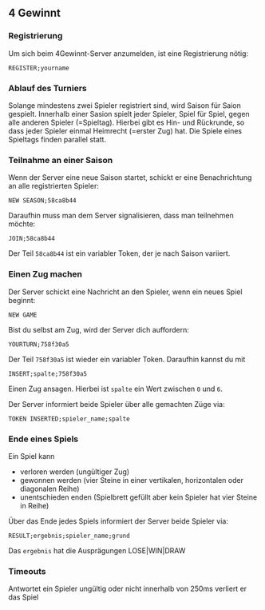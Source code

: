## 4 Gewinnt

### Registrierung

Um sich beim 4Gewinnt-Server anzumelden, ist eine Registrierung nötig:

```
REGISTER;yourname
```

### Ablauf des Turniers
Solange mindestens zwei Spieler registriert sind, wird Saison für Saion gespielt.
Innerhalb einer Sasion spielt jeder Spieler, Spiel für Spiel, gegen alle anderen Spieler (=Spieltag).
Hierbei gibt es Hin- und Rückrunde, so dass jeder Spieler einmal Heimrecht (=erster Zug) hat.
Die Spiele eines Spieltags finden parallel statt.

### Teilnahme an einer Saison
Wenn der Server eine neue Saison startet, schickt er eine Benachrichtung an alle
registrierten Spieler:

```
NEW SEASON;58ca8b44
```

Daraufhin muss man dem Server signalisieren, dass man teilnehmen möchte:

```
JOIN;58ca8b44
```

Der Teil ```58ca8b44``` ist ein variabler Token, der je nach Saison variiert.

### Einen Zug machen
Der Server schickt eine Nachricht an den Spieler, wenn ein neues Spiel beginnt:
```
NEW GAME
```
Bist du selbst am Zug, wird der Server dich auffordern:
```
YOURTURN;758f30a5
```
Der Teil ```758f30a5``` ist wieder ein variabler Token.
Daraufhin kannst du mit
```
INSERT;spalte;758f30a5
```
Einen Zug ansagen. Hierbei ist ```spalte``` ein Wert zwischen ```0``` und ```6```.

Der Server informiert beide Spieler über alle gemachten Züge via:
```
TOKEN INSERTED;spieler_name;spalte
```

### Ende eines Spiels
Ein Spiel kann
- verloren werden (ungültiger Zug)
- gewonnen werden (vier Steine in einer vertikalen, horizontalen oder diagonalen Reihe)
- unentschieden enden (Spielbrett gefüllt aber kein Spieler hat vier Steine in Reihe)

Über das Ende jedes Spiels informiert der Server beide Spieler via:
```
RESULT;ergebnis;spieler_name;grund
```
Das ```ergebnis``` hat die Ausprägungen LOSE|WIN|DRAW

### Timeouts
Antwortet ein Spieler ungültig oder nicht innerhalb von 250ms verliert er das Spiel
